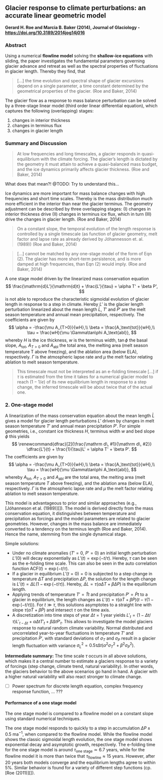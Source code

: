 ## Glacier response to climate perturbations: an accurate linear geometric model

**Gerard H. Roe and Marcia B. Baker (2014), Journal of Glaciology - https://doi.org/10.3189/2014jog14j016**

### Abstract

Using a numerical **flowline model** solving the **shallow-ice equations** with sliding, the paper investigates the fundamental parameters governing glacier advance and retreat as well as the spectral properties of fluctuations in glacier length. Thereby they find, that

> [...] the time evolution and spectral shape of glacier excursions depend on a single parameter, a time constant determined by the geometrical properties of the glacier. (Roe and Baker, 2014)

The glacier flow as a response to mass balance perturbation can be solved by a three-stage linear model (third order linear differential equation), which captures the following (overlapping) stages:

1. changes in interior thickness
2. changes in terminus flux
3. changes in glacier length

### Summary and Discussion

> At low frequencies and long timescales, a glacier responds in quasi-equilibrium with the climate forcing. The glacier’s length is dictated by the geometry it must attain to achieve a quasi-balanced mass budget, and the ice dynamics primarily affects glacier thickness. (Roe and Baker, 2014)

What does that mean?! @TODO: Try to understand this...

Ice dynamics are more important for mass balance changes with high frequencies and short time scales. Thereby is the mass distribution much more efficient in the interior than near the glacier terminus. The geometry adjustment can be described by three overlapping stages: (I) changes in interior thickness drive (II) changes in terminus ice flux, which in turn (III) drive the changes in glacier length. (Roe and Baker, 2014)

> On a constant slope, the temporal evolution of the length response is controlled by a single timescale (as function of glacier geometry, melt factor and lapse rate as already derived by Jóhannesson et. al. (1989)) (Roe and Baker, 2014)



> [...] cannot be matched by any one-stage model of the form of Eqn (2). The glacier has more short-term persistence, and is more damped at high frequencies, than Eqn (2) would imply. (Roe and Baker, 2014)

A one stage model driven by the linearized mass conservation equation
$$
\frac{\mathrm{d}L'}{\mathrm{d}t} + \frac{L'}{\tau} = \alpha T' + \beta P',
$$
is not able to reproduce the characteristic sigmoidal evolution of glacier length in response to a step in climate. Hereby $L'$ is the glacier length perturbation linearized about the mean length $\bar{L}$, $T'$ and $P'$ are the melt season temperature and annual mean precipitation, respectively. The coefficients are given by
$$
\alpha = -\frac{\mu A_{T>0}}{wH},\\
\beta = \frac{A_\text{tot}}{wH},\\
\tau = \frac{wH}{\mu \Gamma\tan\phi A_\text{abl}},
$$
whereby $H$ is the ice thickness, $w$ is the terminus width,  $\tan\phi$ the basal slope, $A_\text{tot}$, $A_{T>0}$ and $A_\text{abl}$ the total area, the melting area (melt season temperature T above freezing), and the ablation area (below ELA), respectively. $\Gamma$ is the atmospheric lapse rate and $\mu$ the melt factor relating ablation to melt season temperature. 

> This timescale must not be interpreted as an e-folding timescale [...] if $\tau$ is estimated from the time it takes for a numerical glacier model to reach $(1 - 1/e)$ of its new equilibrium length in response to a step change, the inferred timescale will be about twice that of the actual one.

### 2. One-stage model

A linearization of the mass conservation equation about the mean length $\bar L$ gives a model for glacier length perturbations $L'$ driven by changes in melt season temperature $T'$ and annual mean precipitation $P'$. For simple geometries, i.e., constant ice thickness $H$, terminus width $w$ and bed slope $\phi$ this yields
$$
\renewcommand{dfrac}[2]{\frac{\mathrm d\, #1}{\mathrm d\, #2}}
\dfrac{L'}{t} + \frac{1}{\tau}L' = \alpha T' + \beta P'.
$$
The coefficients are given by
$$
\alpha = -\frac{\mu A_{T>0}}{wH},\\
\beta = \frac{A_\text{tot}}{wH},\\
\tau = \frac{wH}{\mu \Gamma\tan\phi A_\text{abl}},
$$
whereby $A_\text{tot}$, $A_{T>0}$ and $A_\text{abl}$ are the total area, the melting area (melt season temperature $T$ above freezing), and the ablation area (below ELA), respectively. $\Gamma$ is the atmospheric lapse rate and $\mu$ the melt factor relating ablation to melt season temperature.

This model is advantageous to prior and similar approaches (e.g., [Jóhanneson et al. (1989)][]). The model is derived directly from the mass conservation equation, it distinguishes between temperature and precipitation as forcings and the model parameters are related to glacier geometries. However, changes in the mass balance are immediately converted to a tendency on the terminus length (Roe and Baker, 2014). Hence the name, stemming from the single dynamical stage.

Simple solutions:

- Under no climate anomalies ($T' = 0$, $P' = 0$) an initial length perturbation $L'(0)$ will decay exponentially as $L'(t) = \exp(-t/\tau)$. Hereby, $\tau$ can be seen as the e-folding time scale. This can also be seen in the auto correlation function $\mathrm{ACF}(t) = \exp(-t/\tau)$.
- If a glacier in equilibrium $L'(t=0) = 0$ is subjected to a step change in temperature $\Delta T$ and precipitation $\Delta P$, the solution for the length change is $L'(t) = \Delta L (1-\exp(-t/\tau))$. Hereby, $\Delta L = \tau(\alpha\Delta T + \beta\Delta P)$ is the equilibrium length.
- Applying trends of temperature $T' = \dot T t$ and precipitation $P' = \dot P t$ to a glacier in equilibrium, the length changes as $L'(t) = \tau(\alpha\dot T + \beta\dot P) (t-\tau(1-\exp(-t/\tau)))$. For $t\gg\tau$, this solutions asymptotes to a straight line with slope $\tau(\alpha\dot T + \beta\dot P)$ and intersect $\tau$ on the time axis.
- A discretization into time steps of year $\Delta t = 1\text{ year}$ yields $L'_t = (1-\Delta t/\tau)L'_{t-\Delta t} + \alpha \Delta t T'_t + \beta \Delta t P'_t$. This allows to investigate the model glaciers response to natural random climate variability. Normal distributed and uncorrelated year-to-year fluctuations in temperature $T'$ and precipitation $P'$, with standard deviations of $\sigma_T$ and $\sigma_P$ result in a glacier length fluctuation with variance $\sigma_L^2 = 0.5\tau\Delta t (\alpha^2 \sigma_T^2 + \beta^2 \sigma_P^2)$.

**Intermediate summary:** The time scale $\tau$ occurs in all above solutions, which makes it a central number to estimate a glaciers response to a variety of forcings (step change, climate trend, natural variability). In other words, the glaciers behavior to the above scenarios go hand in hand. A glacier with a higher natural variability will also react stronger to climate change.

- [ ] Power spectrum for discrete length equation, complex frequency response function, ... ???

#### Performance of a one stage model

The one stage model is compared to a flowline model on a constant slope using standard numerical techniques.

The one stage model responds to quickly to a step in accumulation $\Delta P \pm 0.5\ \mathrm{ma^{-1}}$, when compared to the flowline model. While the flowline model shows the classic sigmoidal length evolution, the one stage model shows exponential decay and asymptotic growth, respectively. The e-folding time for the one stage model is around $\tau_\text{one stage} \simeq 6.7\ \mathrm{years}$, while for the flowline model it is more than twice that $\tau_\text{flowline} \approx 15\ \mathrm{years}$. However, after 20 years both models converge and the equilibrium lengths agree to within 5%. Similar behavior is found for a variety of different step functions (cp. [Roe (2011)][]).



